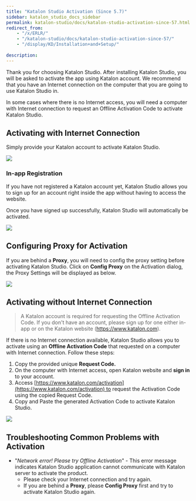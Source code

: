 ```yaml
---
title: "Katalon Studio Activation (Since 5.7)" 
sidebar: katalon_studio_docs_sidebar
permalink: katalon-studio/docs/katalon-studio-activation-since-57.html 
redirect_from:
    - "/x/ERLR/"
    - "/katalon-studio/docs/katalon-studio-activation-since-57/"
    - "/display/KD/Installation+and+Setup/"
    
description: 
---
```

Thank you for choosing Katalon Studio. After installing Katalon Studio, you will be asked to activate the app using Katalon account. We recommend that you have an Internet connection on the computer that you are going to use Katalon Studio in. 

In some cases where there is no Internet access, you will need a computer with Internet connection to request an Offline Activation Code to activate Katalon Studio. 

Activating with Internet Connection
-----------------------------------

Simply provide your Katalon account to activate Katalon Studio. 

![](../../images/katalon-studio/docs/katalon-studio-activation-since-57/image2018-8-30-143A143A24.png)

### In-app Registration

If you have not registered a Katalon account yet, Katalon Studio allows you to sign up for an account right inside the app without having to access the website.

Once you have signed up successfully, Katalon Studio will automatically be activated. 

![](../../images/katalon-studio/docs/katalon-studio-activation-since-57/image2018-8-30-143A133A37.png)

Configuring Proxy for Activation
--------------------------------

If you are behind a **Proxy**, you will need to config the proxy setting before activating Katalon Studio. Click on **Config Proxy** on the Activation dialog, the Proxy Settings will be displayed as below.

![](../../images/katalon-studio/docs/katalon-studio-activation-since-57/image2018-8-30-143A153A49.png)

Activating without Internet Connection
--------------------------------------

> A Katalon account is required for requesting the Offline Activation Code. If you don't have an account, please sign up for one either in-app or on the Katalon website (https://www.katalon.com).

If there is no Internet connection available, Katalon Studio allows you to activate using an **Offline Activation Code** that requested on a computer with Internet connection. Follow these steps:

1.  Copy the provided unique **Request Code.**
2.  On the computer with Internet access, open Katalon website and **sign in** to your account.
3.  Access [https://www.katalon.com/activation](https://www.katalon.com/activation) to request the Activation Code using the copied Request Code.
4.  Copy and Paste the generated Activation Code to activate Katalon Studio.

![](../../images/katalon-studio/docs/katalon-studio-activation-since-57/image2018-8-30-143A153A11.png)

Troubleshooting Common Problems with Activation
-----------------------------------------------

*   "_Network error! Please try Offline Activation_" - This error message indicates Katalon Studio application cannot communicate with Katalon server to activate the product. 
    *   Please check your Internet connection and try again.
    *   If you are behind a **Proxy**, please **Config Proxy** first and try to activate Katalon Studio again.